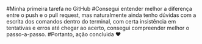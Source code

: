 #Minha primeira tarefa no GitHub
#Consegui entender melhor a diferença entre o push e o pull request, mas naturalmente ainda tenho dúvidas com a escrita dos comandos dentro do terminal, com certa insistência em tentativas e erros até chegar ao acerto, consegui compreender melhor o passo-a-passo. 
#Portanto, ação concluida ♥ 